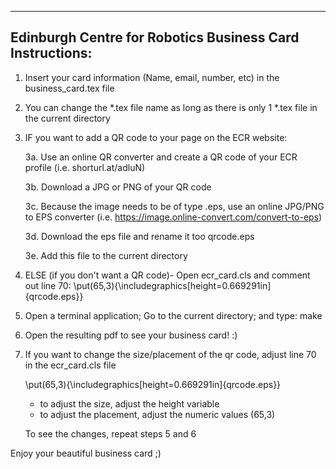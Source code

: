 ----------------------------------------------------------
Edinburgh Centre for Robotics Business Card Instructions:
----------------------------------------------------------

1. Insert your card information (Name, email, number, etc) in the business_card.tex file 

2. You can change the *.tex file name as long as there is only 1 *.tex file in the current directory

3. IF you want to add a QR code to your page on the ECR website:

	3a. Use an online QR converter and create a QR code of your ECR profile 
	(i.e. shorturl.at/adluN)

	3b. Download a JPG or PNG of your QR code

	3c. Because the image needs to be of type .eps, use an online JPG/PNG to EPS converter (i.e. https://image.online-convert.com/convert-to-eps)

	3d. Download the eps file and rename it too qrcode.eps
	
	3e. Add this file to the current directory
	

4. ELSE (if you don't want a QR code)- Open ecr_card.cls and comment out line 70:
	\put(65,3){\includegraphics[height=0.669291in]{qrcode.eps}}

5. Open a terminal application; Go to the current directory; and type: make

6. Open the resulting pdf to see your business card! :)

7. If you want to change the size/placement of the qr code, adjust line 70 in the ecr_card.cls file

	\put(65,3){\includegraphics[height=0.669291in]{qrcode.eps}}

	- to adjust the size, adjust the height variable
	- to adjust the placement, adjust the numeric values (65,3)
	
	To see the changes, repeat steps 5 and 6

Enjoy your beautiful business card ;)


